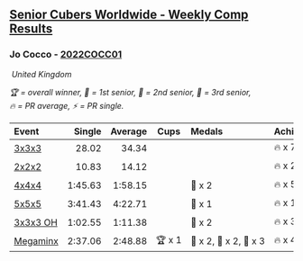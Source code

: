 <style>table {white-space: nowrap;}</style>
<link rel="stylesheet" type="text/css" href="/scw-comp/css/flags.css" />

## [Senior Cubers Worldwide - Weekly Comp Results](/scw-comp/results/)
### Jo Cocco - [2022COCC01](https://www.worldcubeassociation.org/persons/2022COCC01)

<i class="flag flag-GB" />&nbsp;United Kingdom

<span style="white-space: nowrap;">🏆 = overall winner</span>, <span style="white-space: nowrap;">🥇 = 1st senior</span>, <span style="white-space: nowrap;">🥈 = 2nd senior</span>, <span style="white-space: nowrap;">🥉 = 3rd senior</span>, <span style="white-space: nowrap;">🔥 = PR average</span>, <span style="white-space: nowrap;">⚡ = PR single</span>.

| Event | Single | Average | Cups | Medals | Achievements|
| :-- | --: | --: | :--: | :-- | :-- |
| [3x3x3](333.md) | 28.02 | 34.34 |  |  | 🔥 x 7, ⚡ x 7 |
| [2x2x2](222.md) | 10.83 | 14.12 |  |  | 🔥 x 2, ⚡ x 2 |
| [4x4x4](444.md) | 1:45.63 | 1:58.15 |  | 🥉 x 2 | 🔥 x 5, ⚡ x 7 |
| [5x5x5](555.md) | 3:41.43 | 4:22.71 |  | 🥉 x 1 | 🔥 x 1, ⚡ x 2 |
| [3x3x3 OH](333oh.md) | 1:02.55 | 1:11.38 |  | 🥇 x 2 | 🔥 x 3, ⚡ x 5 |
| [Megaminx](minx.md) | 2:37.06 | 2:48.88 | 🏆 x 1 | 🥇 x 2, 🥈 x 2, 🥉 x 3 | 🔥 x 4, ⚡ x 5 |

<!-- Global site tag (gtag.js) - Google Analytics -->
<script async src="https://www.googletagmanager.com/gtag/js?id=UA-86348435-3"></script>
<script>window.dataLayer = window.dataLayer || []; function gtag() {dataLayer.push(arguments);} gtag('js', new Date()); gtag('config', 'UA-86348435-3');</script>

